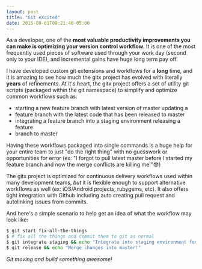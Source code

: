 ```yaml
---
layout: post
title: "Git eXcited"
date: 2015-09-01T09:21:40-05:00
---
```


As a developer, one of the **most valuable productivity improvements you can
make is optimizing your version control workflow**.  It is one of the most
frequently used pieces of software used through your work day (second only to
your IDE), and incremental gains have huge long term pay off.

I have developed custom git extensions and workflows for a **long** time, and
it is amazing to see how much the gitx project has evolved with literally
**years** of refinements.  At it's heart, the gitx project offers a set of
utility git scripts (packaged within the git namespace) to simplify and
optimize common workflows such as:

* starting a new feature branch with latest version of master updating a
* feature branch with the latest code that has been released to master
* integrating a feature branch into a staging environment releasing a feature
* branch to master

Having these workflows packaged into single commands is a huge help for your
entire team to just "do the right thing" with no guesswork or opportunities for
error (ex: "I forgot to pull latest master before I started my feature branch
and now the merge conflicts are killing me!"😎)

The gitx project is optimized for continuous delivery workflows used within
many development teams, *but* it is flexible enough to support alternative
workflows as well (ex: iOS/Android projects, rubygems, etc).  It also offers
tight integration with Github including auto creating pull request and
autolinking issues from commits.

And here's a simple scenario to help get an idea of what the workflow may look
like:

```bash
$ git start fix-all-the-things
$ # fix all the things and commit them to git as normal
$ git integrate staging && echo "Integrate into staging environment for QA"
$ git release && echo "Merge changes into master!"
```

*Git moving and build something awesome!*
